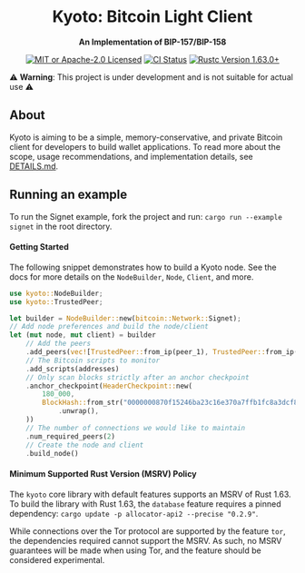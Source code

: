 <div align="center">
  <h1>Kyoto: Bitcoin Light Client</h1>
  <p>
    <strong>An Implementation of BIP-157/BIP-158</strong>
  </p>

  <p>
    <a href="https://github.com/bitcoindevkit/bdk/blob/master/LICENSE"><img alt="MIT or Apache-2.0 Licensed" src="https://img.shields.io/badge/license-MIT%2FApache--2.0-blue.svg"/></a>
    <a href="https://github.com/rustaceanrob/kyoto/actions?query=workflow%3ACI"><img alt="CI Status" src="https://github.com/bitcoindevkit/bdk/workflows/CI/badge.svg"></a>
    <!-- <a href="https://docs.rs/bdk_wallet"><img alt="API Docs" src="https://img.shields.io/badge/docs.rs-bdk_wallet-green"/></a> -->
    <a href="https://blog.rust-lang.org/2022/08/11/Rust-1.63.0.html"><img alt="Rustc Version 1.63.0+" src="https://img.shields.io/badge/rustc-1.63.0%2B-lightgrey.svg"/></a>
    <!-- <a href="https://discord.gg/d7NkDKm"><img alt="Chat on Discord" src="https://img.shields.io/discord/753336465005608961?logo=discord"></a> -->
  </p>
</div>

⚠️ **Warning**: This project is under development and is not suitable for actual use ⚠️

## About

Kyoto is aiming to be a simple, memory-conservative, and private Bitcoin client for developers to build wallet applications. To read more about the scope, usage recommendations, and implementation details, see [DETAILS.md](./doc/DETAILS.md).

## Running an example

To run the Signet example, fork the project and run: `cargo run --example signet` in the root directory.

#### Getting Started

The following snippet demonstrates how to build a Kyoto node. See the docs for more details on the `NodeBuilder`, `Node`, `Client`, and more.

```rust
use kyoto::NodeBuilder;
use kyoto::TrustedPeer;

let builder = NodeBuilder::new(bitcoin::Network::Signet);
// Add node preferences and build the node/client
let (mut node, mut client) = builder
    // Add the peers
    .add_peers(vec![TrustedPeer::from_ip(peer_1), TrustedPeer::from_ip(peer_1)])
    // The Bitcoin scripts to monitor
    .add_scripts(addresses)
    // Only scan blocks strictly after an anchor checkpoint
    .anchor_checkpoint(HeaderCheckpoint::new(
        180_000,
        BlockHash::from_str("0000000870f15246ba23c16e370a7ffb1fc8a3dcf8cb4492882ed4b0e3d4cd26")
            .unwrap(),
    ))
    // The number of connections we would like to maintain
    .num_required_peers(2)
    // Create the node and client
    .build_node()
```

#### Minimum Supported Rust Version (MSRV) Policy

The `kyoto` core library with default features supports an MSRV of Rust 1.63. To build the library with Rust 1.63, the `database` feature requires a pinned dependency: `cargo update -p allocator-api2 --precise "0.2.9"`. 

While connections over the Tor protocol are supported by the feature `tor`, the dependencies required cannot support the MSRV. As such, no MSRV guarantees will be made when using Tor, and the feature should be considered experimental.
